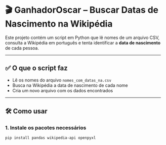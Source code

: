 # 🎬 GanhadorOscar – Buscar Datas de Nascimento na Wikipédia

Este projeto contém um script em Python que lê nomes de um arquivo CSV, consulta a Wikipédia em português e tenta identificar a **data de nascimento** de cada pessoa.

---

## ✅ O que o script faz

- Lê os nomes do arquivo `nomes_com_datas_na.csv`
- Busca na Wikipédia a data de nascimento de cada nome
- Cria um novo arquivo com os dados encontrados

---

## 🛠️ Como usar

### 1. Instale os pacotes necessários

```bash
pip install pandas wikipedia-api openpyxl
